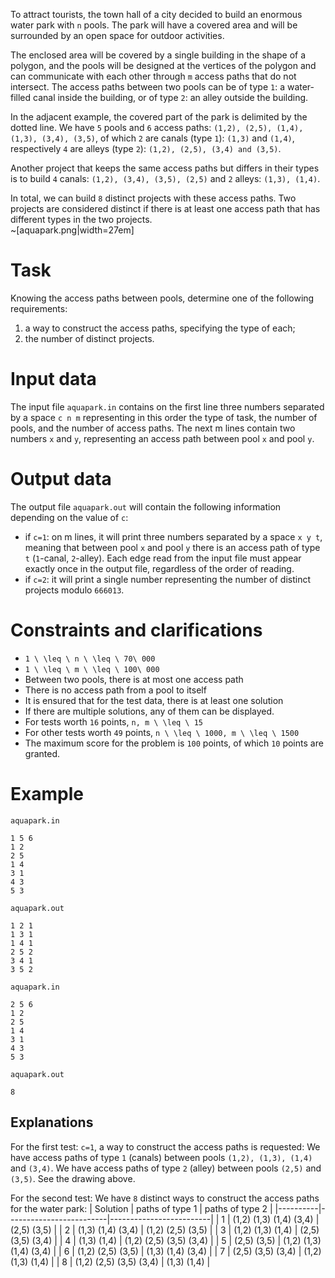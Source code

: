 
To attract tourists, the town hall of a city decided to build an enormous water park with `n` pools. The park will have a covered area and will be surrounded by an open space for outdoor activities.

The enclosed area will be covered by a single building in the shape of a polygon, and the pools will be designed at the vertices of the polygon and can communicate with each other through `m` access paths that do not intersect. The access paths between two pools can be of type `1`: a water-filled canal inside the building, or of type `2`: an alley outside the building.

In the adjacent example, the covered part of the park is delimited by the dotted line. We have `5` pools and `6` access paths: `(1,2), (2,5), (1,4), (1,3), (3,4), (3,5)`, of which `2` are canals (type `1`): `(1,3)` and `(1,4)`, respectively `4` are alleys (type `2`): `(1,2), (2,5), (3,4) and (3,5)`.

Another project that keeps the same access paths but differs in their types is to build `4` canals: `(1,2), (3,4), (3,5), (2,5)` and `2` alleys: `(1,3), (1,4)`.

In total, we can build `8` distinct projects with these access paths. Two projects are considered distinct if there is at least one access path that has different types in the two projects.
\
~[aquapark.png|width=27em]

# Task
Knowing the access paths between pools, determine one of the following requirements:
1. a way to construct the access paths, specifying the type of each;
2. the number of distinct projects.

# Input data
The input file `aquapark.in` contains on the first line three numbers separated by a space `c n m` representing in this order the type of task, the number of pools, and the number of access paths. The next m lines contain two numbers `x` and `y`, representing an access path between pool `x` and pool `y`.

# Output data
The output file `aquapark.out` will contain the following information depending on the value of `c`:
- if `c=1`: on m lines, it will print three numbers separated by a space `x y t`, meaning that between pool `x` and pool `y` there is an access path of type `t` (`1`-canal, `2`-alley). Each edge read from the input file must appear exactly once in the output file, regardless of the order of reading.
- if `c=2`: it will print a single number representing the number of distinct projects modulo `666013`.

# Constraints and clarifications
* `1 \ \leq \ n \ \leq \ 70\ 000`
* `1 \ \leq \ m \ \leq \ 100\ 000`
* Between two pools, there is at most one access path
* There is no access path from a pool to itself
* It is ensured that for the test data, there is at least one solution
* If there are multiple solutions, any of them can be displayed.
* For tests worth `16` points, `n, m \ \leq \ 15`
* For other tests worth `49` points, `n \ \leq \ 1000, m \ \leq \ 1500`
* The maximum score for the problem is `100` points, of which `10` points are granted.

# Example

`aquapark.in`
```
1 5 6
1 2
2 5
1 4
3 1
4 3
5 3
```

`aquapark.out`
```
1 2 1
1 3 1
1 4 1
2 5 2
3 4 1
3 5 2
```

`aquapark.in`
```
2 5 6
1 2
2 5
1 4
3 1
4 3
5 3
```

`aquapark.out`
```
8
```

Explanations
---

For the first test:
`c=1`, a way to construct the access paths is requested:
We have access paths of type `1` (canals) between pools `(1,2), (1,3), (1,4)` and `(3,4)`. We have access paths of type `2` (alley) between pools `(2,5)` and `(3,5)`.
See the drawing above.

For the second test:
We have `8` distinct ways to construct the access paths for the water park:
| Solution | paths of type 1         | paths of type 2         |
|----------|-------------------------|-------------------------|
| 1        | (1,2) (1,3) (1,4) (3,4) | (2,5) (3,5)             |
| 2        | (1,3) (1,4) (3,4)       | (1,2) (2,5) (3,5)       |
| 3        | (1,2) (1,3) (1,4)       | (2,5) (3,5) (3,4)       |
| 4        | (1,3) (1,4)             | (1,2) (2,5) (3,5) (3,4) |
| 5        | (2,5) (3,5)             | (1,2) (1,3) (1,4) (3,4) |
| 6        | (1,2) (2,5) (3,5)       | (1,3) (1,4) (3,4)       |
| 7        | (2,5) (3,5) (3,4)       | (1,2) (1,3) (1,4)       |
| 8        | (1,2) (2,5) (3,5) (3,4) | (1,3) (1,4)             |
```
